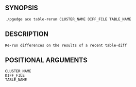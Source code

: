 ## SYNOPSIS
    ./pgedge ace table-rerun CLUSTER_NAME DIFF_FILE TABLE_NAME
 
## DESCRIPTION
    Re-run differences on the results of a recent table-diff
 
## POSITIONAL ARGUMENTS
    CLUSTER_NAME
    DIFF_FILE
    TABLE_NAME
